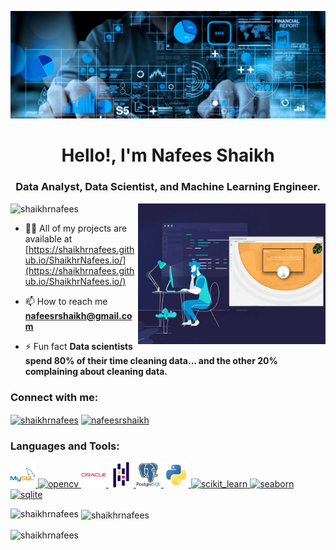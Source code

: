 ![logo](https://github.com/shaikhrnafees/shaikhrnafees/blob/main/banner.png)
<h1 align="center">Hello!, I'm Nafees Shaikh</h1>
<h3 align="center">Data Analyst, Data Scientist, and Machine Learning Engineer.</h3>

<img align="right" alt="coding" width="300" src="https://github.com/shaikhrnafees/shaikhrnafees/blob/main/hhfhwf.webp">

<p align="left"> <img src="https://komarev.com/ghpvc/?username=shaikhrnafees&label=Profile%20views&color=0e75b6&style=flat" alt="shaikhrnafees" /> </p>

- 👨‍💻 All of my projects are available at [https://shaikhrnafees.github.io/ShaikhrNafees.io/](https://shaikhrnafees.github.io/ShaikhrNafees.io/)

- 📫 How to reach me **nafeesrshaikh@gmail.com**

- ⚡ Fun fact **Data scientists spend 80% of their time cleaning data… and the other 20% complaining about cleaning data.**

<h3 align="left">Connect with me:</h3>
<p align="left">
<a href="https://linkedin.com/in/shaikhrnafees" target="blank"><img align="center" src="https://raw.githubusercontent.com/rahuldkjain/github-profile-readme-generator/master/src/images/icons/Social/linked-in-alt.svg" alt="shaikhrnafees" height="30" width="40" /></a>
<a href="https://www.hackerrank.com/nafeesrshaikh" target="blank"><img align="center" src="https://raw.githubusercontent.com/rahuldkjain/github-profile-readme-generator/master/src/images/icons/Social/hackerrank.svg" alt="nafeesrshaikh" height="30" width="40" /></a>
</p>

<h3 align="left">Languages and Tools:</h3>
<p align="left"> <a href="https://www.mysql.com/" target="_blank" rel="noreferrer"> <img src="https://raw.githubusercontent.com/devicons/devicon/master/icons/mysql/mysql-original-wordmark.svg" alt="mysql" width="40" height="40"/> </a> <a href="https://opencv.org/" target="_blank" rel="noreferrer"> <img src="https://www.vectorlogo.zone/logos/opencv/opencv-icon.svg" alt="opencv" width="40" height="40"/> </a> <a href="https://www.oracle.com/" target="_blank" rel="noreferrer"> <img src="https://raw.githubusercontent.com/devicons/devicon/master/icons/oracle/oracle-original.svg" alt="oracle" width="40" height="40"/> </a> <a href="https://pandas.pydata.org/" target="_blank" rel="noreferrer"> <img src="https://raw.githubusercontent.com/devicons/devicon/2ae2a900d2f041da66e950e4d48052658d850630/icons/pandas/pandas-original.svg" alt="pandas" width="40" height="40"/> </a> <a href="https://www.postgresql.org" target="_blank" rel="noreferrer"> <img src="https://raw.githubusercontent.com/devicons/devicon/master/icons/postgresql/postgresql-original-wordmark.svg" alt="postgresql" width="40" height="40"/> </a> <a href="https://www.python.org" target="_blank" rel="noreferrer"> <img src="https://raw.githubusercontent.com/devicons/devicon/master/icons/python/python-original.svg" alt="python" width="40" height="40"/> </a> <a href="https://scikit-learn.org/" target="_blank" rel="noreferrer"> <img src="https://upload.wikimedia.org/wikipedia/commons/0/05/Scikit_learn_logo_small.svg" alt="scikit_learn" width="40" height="40"/> </a> <a href="https://seaborn.pydata.org/" target="_blank" rel="noreferrer"> <img src="https://seaborn.pydata.org/_images/logo-mark-lightbg.svg" alt="seaborn" width="40" height="40"/> </a> <a href="https://www.sqlite.org/" target="_blank" rel="noreferrer"> <img src="https://www.vectorlogo.zone/logos/sqlite/sqlite-icon.svg" alt="sqlite" width="40" height="40"/> </a> </p>

<p><img align="left" src="https://github-readme-stats.vercel.app/api/top-langs?username=shaikhrnafees&show_icons=true&locale=en&layout=compact" alt="shaikhrnafees" /></p>

<p>&nbsp;<img align="center" src="https://github-readme-stats.vercel.app/api?username=shaikhrnafees&show_icons=true&locale=en" alt="shaikhrnafees" /></p>

<p><img align="center" src="https://github-readme-streak-stats.herokuapp.com/?user=shaikhrnafees&" alt="shaikhrnafees" /></p>
